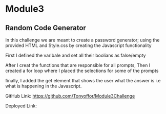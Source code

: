 # Module3
## Random Code Generator
In this challenge we are meant to create a password generator; using the provided HTML and Style.css by creating the Javascript functionality

First I defined the varibale and set all their boolians as false/empty

After I creat the functions that are responsible for all prompts, 
Then I created a for loop where I placed the selections for some of the prompts

finally, I added the get element that shows the user what the answer is i.e what is happening in the Javascript.


GitHub Link: https://github.com/Tonyoffor/Module3Challenge

Deployed Link: 